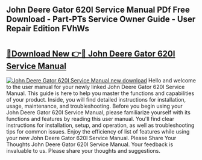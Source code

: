 ## John Deere Gator 620I Service Manual PDf Free Download - Part-PTs Service Owner Guide - User Repair Edition FVhWs

# <h2><a href="http://bc44305.oget.top/?id=John+Deere+Gator+620I+Service+Manual">🔗Download New 👉🔴 John Deere Gator 620I Service Manual</a></h2>

[![John Deere Gator 620I Service Manual new download](https://i.imgur.com/5g1atiW.png)](http://bc44305.oget.top/?id=John+Deere+Gator+620I+Service+Manual)
Hello and welcome to the user manual for your newly linked John Deere Gator 620I Service Manual. This guide is here to help you master the functions and capabilities of your product. Inside, you will find detailed instructions for installation, usage, maintenance, and troubleshooting. Before you begin using your John Deere Gator 620I Service Manual, please familiarize yourself with its functions and features by reading this user manual. You'll find clear instructions for installation, setup, and operation, as well as troubleshooting tips for common issues. Enjoy the efficiency of list of features while using your new John Deere Gator 620I Service Manual. Please Share Your Thoughts John Deere Gator 620I Service Manual. Your feedback is invaluable to us. Please share your thoughts and suggestions.
